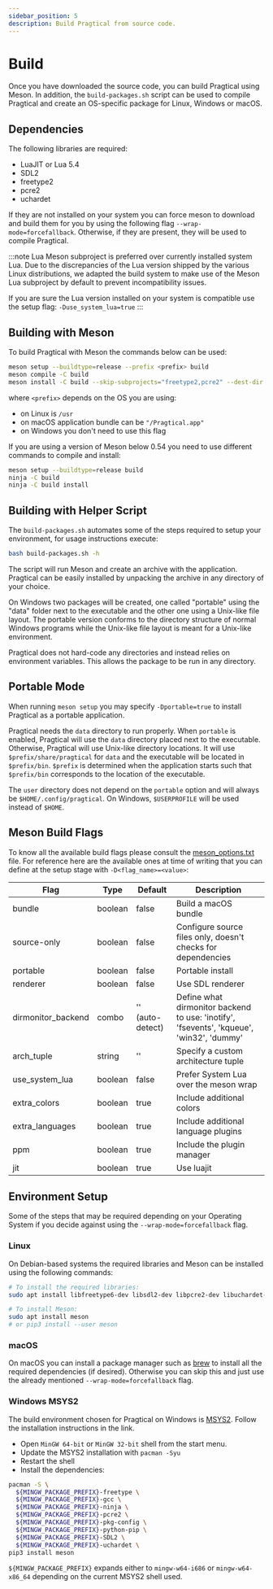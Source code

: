 ```yaml
---
sidebar_position: 5
description: Build Pragtical from source code.
---
```


# Build

Once you have downloaded the source code, you can build Pragtical using Meson.
In addition, the `build-packages.sh` script can be used to compile Pragtical and
create an OS-specific package for Linux, Windows or macOS.

## Dependencies

The following libraries are required:

- LuaJIT or Lua 5.4
- SDL2
- freetype2
- pcre2
- uchardet

If they are not installed on your system you can force meson to download and
build them for you by using the following flag `--wrap-mode=forcefallback`.
Otherwise, if they are present, they will be used to compile Pragtical.

:::note Lua Meson subproject is preferred over currently installed system Lua.
Due to the discrepancies of the Lua version shipped by the various Linux
distributions, we adapted the build system to make use of the Meson Lua
subproject by default to prevent incompatibility issues.

If you are sure the Lua version installed on your system is compatible
use the setup flag: `-Duse_system_lua=true`
:::

## Building with Meson

To build Pragtical with Meson the commands below can be used:

```bash
meson setup --buildtype=release --prefix <prefix> build
meson compile -C build
meson install -C build --skip-subprojects="freetype2,pcre2" --dest-dir ../pragtical
```

where `<prefix>` depends on the OS you are using:
- on Linux is `/usr`
- on macOS application bundle can be `"/Pragtical.app"`
- on Windows you don't need to use this flag

If you are using a version of Meson below 0.54
you need to use different commands to compile and install:

```bash
meson setup --buildtype=release build
ninja -C build
ninja -C build install
```

## Building with Helper Script

The `build-packages.sh` automates some of the steps required to setup your
environment, for usage instructions execute:

```bash
bash build-packages.sh -h
```

The script will run Meson and create an archive with the application.
Pragtical can be easily installed by unpacking the archive in any directory
of your choice.

On Windows two packages will be created, one called "portable" using the "data"
folder next to the executable and the other one using a Unix-like file layout.
The portable version conforms to the directory structure of normal Windows
programs while the Unix-like file layout is meant for a Unix-like environment.

Pragtical does not hard-code any directories and instead relies on environment
variables. This allows the package to be run in any directory.

## Portable Mode

When running `meson setup` you may specify `-Dportable=true` to install Pragtical
as a portable application.

Pragtical needs the `data` directory to run properly. When `portable` is
enabled, Pragtical will use the `data` directory placed next to the executable.
Otherwise, Pragtical will use Unix-like directory locations. It will use
`$prefix/share/pragtical` for `data` and the executable will be located in
`$prefix/bin`. `$prefix` is determined when the application starts such that
`$prefix/bin` corresponds to the location of the executable.

The `user` directory does not depend on the `portable` option and will always be
`$HOME/.config/pragtical`. On Windows, `$USERPROFILE` will be used instead of `$HOME`.

## Meson Build Flags

To know all the available build flags please consult the [meson_options.txt][1]
file. For reference here are the available ones at time of writing that you
can define at the setup stage with `-D<flag_name>=<value>`:

| Flag               | Type    | Default          | Description                                                                              |
| ------------------ | ------- | ---------------- | ---------------------------------------------------------------------------------------- |
| bundle             | boolean | false            | Build a macOS bundle                                                                     |
| source-only        | boolean | false            | Configure source files only, doesn't checks for dependencies                             |
| portable           | boolean | false            | Portable install                                                                         |
| renderer           | boolean | false            | Use SDL renderer                                                                         |
| dirmonitor_backend | combo   | '' (auto-detect) | Define what dirmonitor backend to use: 'inotify', 'fsevents', 'kqueue', 'win32', 'dummy' |
| arch_tuple         | string  | ''               | Specify a custom architecture tuple                                                      |
| use_system_lua     | boolean | false            | Prefer System Lua over the meson wrap                                                    |
| extra_colors       | boolean | true             | Include additional colors                                                                |
| extra_languages    | boolean | true             | Include additional language plugins                                                      |
| ppm                | boolean | true             | Include the plugin manager                                                               |
| jit                | boolean | true             | Use luajit                                                                               |

## Environment Setup

Some of the steps that may be required depending on your Operating System if
you decide against using the `--wrap-mode=forcefallback` flag.

### Linux

On Debian-based systems the required libraries and Meson can be installed
using the following commands:

```bash
# To install the required libraries:
sudo apt install libfreetype6-dev libsdl2-dev libpcre2-dev libuchardet-dev

# To install Meson:
sudo apt install meson
# or pip3 install --user meson
```

### macOS

On macOS you can install a package manager such as [brew](https://brew.sh/) to
install all the required dependencies (if desired). Otherwise you can skip
this and just use the already mentioned `--wrap-mode=forcefallback` flag.

### Windows MSYS2

The build environment chosen for Pragtical on Windows is [MSYS2][2].
Follow the installation instructions in the link.

- Open `MinGW 64-bit` or `MinGW 32-bit` shell from the start menu.
- Update the MSYS2 installation with `pacman -Syu`
- Restart the shell
- Install the dependencies:

```bash
pacman -S \
  ${MINGW_PACKAGE_PREFIX}-freetype \
  ${MINGW_PACKAGE_PREFIX}-gcc \
  ${MINGW_PACKAGE_PREFIX}-ninja \
  ${MINGW_PACKAGE_PREFIX}-pcre2 \
  ${MINGW_PACKAGE_PREFIX}-pkg-config \
  ${MINGW_PACKAGE_PREFIX}-python-pip \
  ${MINGW_PACKAGE_PREFIX}-SDL2 \
  ${MINGW_PACKAGE_PREFIX}-uchardet \
pip3 install meson
```

`${MINGW_PACKAGE_PREFIX}` expands either to `mingw-w64-i686` or `mingw-w64-x86_64`
depending on the current MSYS2 shell used.

[1]: https://github.com/pragtical/pragtical/blob/master/meson_options.txt
[2]: https://www.msys2.org/
